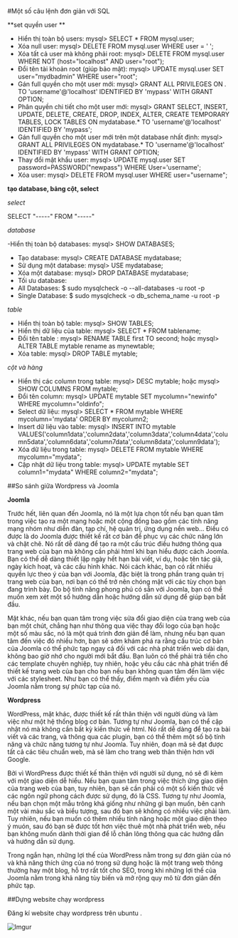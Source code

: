 #Một số câu lệnh đơn giản với SQL 

**set quyền user **

- Hiển thị toàn bộ users:   mysql> SELECT * FROM mysql.user;
- Xóa null user:      mysql> DELETE FROM mysql.user WHERE user = ' ';
- Xóa tất cả user mà không phải root:   mysql> DELETE FROM mysql.user WHERE NOT (host="localhost" AND user="root");
- Đổi tên tài khoản root (giúp bảo mật):  mysql> UPDATE mysql.user SET user="mydbadmin" WHERE user="root";
- Gán full quyền cho một user mới:  mysql> GRANT ALL PRIVILEGES ON *.* TO 'username'@'localhost' IDENTIFIED BY 'mypass' WITH GRANT OPTION;
- Phân quyền chi tiết cho một user mới: mysql> GRANT SELECT, INSERT, UPDATE, DELETE, CREATE, DROP, INDEX, ALTER, CREATE TEMPORARY TABLES, LOCK TABLES ON mydatabase.* TO 'username'@'localhost' IDENTIFIED BY 'mypass';
- Gán full quyền cho một user mới trên một database nhất định:  mysql> GRANT ALL PRIVILEGES ON mydatabase.* TO 'username'@'localhost' IDENTIFIED BY 'mypass' WITH GRANT OPTION;
- Thay đổi mật khẩu user: mysql> UPDATE mysql.user SET password=PASSWORD("newpass") WHERE User='username';
- Xóa user:   mysql> DELETE FROM mysql.user WHERE user="username";

**tạo database, bảng cột, select**

*select*

SELECT "-----" FROM "-----"

*database* 

-Hiển thị toàn bộ databases:  mysql> SHOW DATABASES;
- Tạo database:   mysql> CREATE DATABASE mydatabase;
- Sử dụng một database:   mysql> USE mydatabase;
- Xóa một database:   mysql> DROP DATABASE mydatabase;
- Tối ưu database:
- All Databases: $ sudo mysqlcheck -o --all-databases -u root -p
- Single Database: $ sudo mysqlcheck -o db_schema_name -u root -p

*table*

- Hiển thị toàn bộ table: mysql> SHOW TABLES;
- Hiển thị dữ liệu của table:   mysql> SELECT * FROM tablename;
- Đổi tên table :    mysql> RENAME TABLE first TO second; hoặc mysql> ALTER TABLE mytable rename as mynewtable;
- Xóa table:    mysql> DROP TABLE mytable;

*cột và hàng*

- Hiển thị các column trong table:  mysql> DESC mytable; hoặc mysql> SHOW COLUMNS FROM mytable;
- Đổi tên column:   mysql> UPDATE mytable SET mycolumn="newinfo" WHERE mycolumn="oldinfo";
- Select dữ liệu:   mysql> SELECT * FROM mytable WHERE mycolumn='mydata' ORDER BY mycolumn2;
- Insert dữ liệu vào table:
mysql> INSERT INTO mytable VALUES('column1data','column2data','column3data','column4data','column5data','column6data','column7data','column8data','column9data');
- Xóa dữ liệu trong table:  mysql> DELETE FROM mytable WHERE mycolumn="mydata";
- Cập nhật dữ liệu trong table:
mysql> UPDATE mytable SET column1="mydata" WHERE column2="mydata";

##So sánh giữa Wordpress và Joomla

**Joomla**

  Trước hết, liên quan đến Joomla, nó là một lựa chọn tốt nếu bạn quan tâm trong việc tạo ra một mạng hoặc một cộng đồng bao gồm các tính năng mạng nhóm như diễn đàn, tạp chí, hệ quản trị, ứng dụng nền web... Điều có được là do Joomla được thiết kế rất cơ bản để phục vụ các chức năng lớn và chặt chẽ. Nó rất dễ dàng để tạo ra một cấu trúc điều hướng thông qua trang web của bạn mà không cần phải html khi bạn hiểu được cách Joomla. Bạn có thể dễ dàng thiết lập ngày hết hạn bài viết, ví dụ, hoặc tên tác giả, ngày kích hoạt, và các cấu hình khác. Nói cách khác, bạn có rất nhiều quyền lực theo ý của bạn với Joomla, đặc biệt là trong phần trang quản trị trang web của bạn, nơi bạn có thể trở nên chóng mặt với các tùy chọn bạn đang trình bày. Do bộ tính năng phong phú có sẵn với Joomla, bạn có thể muốn xem xét một số hướng dẫn hoặc hướng dẫn sử dụng để giúp bạn bắt đầu.
 
  Mặt khác, nếu bạn quan tâm trong việc sửa đổi giao diện của trang web của bạn một chút, chẳng hạn như thông qua việc thay đổi logo của bạn hoặc một số màu sắc, nó là một quá trình đơn giản để làm, nhưng nếu bạn quan tâm đến việc đó nhiều hơn, bạn sẽ sớm khám phá ra rằng cấu trúc cơ bản của Joomla có thể phức tạp ngay cả đối với các nhà phát triển web dài dạn, không bao giờ nhớ cho người mới bắt đầu. Bạn luôn có thể phải trả tiền cho các template chuyên nghiệp, tuy nhiên, hoặc yêu cầu các nhà phát triển để thiết kế trang web của bạn cho bạn nếu bạn không quan tâm đến làm việc với các stylesheet. Như bạn có thể thấy, điểm mạnh và điểm yếu của Joomla nằm trong sự phức tạp của nó.

**Wordpress**

  WordPress, mặt khác, được thiết kế rất thân thiện với người dùng và làm việc như một hệ thống blog cơ bản. Tương tự như Joomla, bạn có thể cập nhật nó mà không cần bất kỳ kiến thức về html. Nó rất dễ dàng để tạo ra bài viết và các trang, và thông qua các plugin, bạn có thể thêm một số bộ tính năng và chức năng tương tự như Joomla. Tuy nhiên, đoạn mã sẽ đạt được tất cả các tiêu chuẩn web, mà sẽ làm cho trang web thân thiện hơn với Google.
 
  Bởi vì WordPress được thiết kế thân thiện với người sử dụng, nó sẽ đi kèm với một giao diện dễ hiểu. Nếu bạn quan tâm trong việc thích ứng giao diện của trang web của bạn, tuy nhiên, bạn sẽ cần phải có một số kiến thức về các ngôn ngữ phong cách được sử dụng, đó là CSS. Tương tự như Joomla, nếu bạn chọn một mẫu trông khá giống như những gì bạn muốn, bên cạnh một vài màu sắc và biểu tượng, sau đó bạn sẽ không có nhiều việc phải làm. Tuy nhiên, nếu bạn muốn có thêm nhiều tính năng hoặc một giao diện theo ý muón, sau đó bạn sẽ được tốt hơn việc thuê một nhà phát triển web, nếu bạn không muốn dành thời gian để lỗ chân lông thông qua các hướng dẫn và hướng dẫn sử dụng.
 
  Trong ngắn hạn, những lợi thế của WordPress nằm trong sự đơn giản của nó và khả năng thích ứng của nó trong sử dụng hoặc là một trang web thông thường hay một blog, hỗ trợ rất tốt cho SEO, trong khi những lợi thế của Joomla nằm trong khả năng tùy biến và mở rộng quy mô từ đơn giản đến phức tạp.

##Dựng website chạy wordpress

Đăng kí website chạy wordpress trên ubuntu . 

![Imgur](http://i.imgur.com/HT1FuiD.png)
